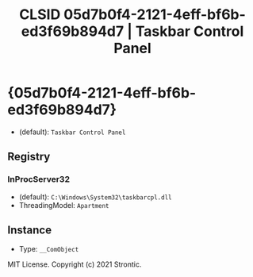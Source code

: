 ﻿---
title: "CLSID 05d7b0f4-2121-4eff-bf6b-ed3f69b894d7 | Taskbar Control Panel"
excerpt: What is COM-Object CLSID 05d7b0f4-2121-4eff-bf6b-ed3f69b894d7?
---

# {05d7b0f4-2121-4eff-bf6b-ed3f69b894d7}

* (default): `Taskbar Control Panel`

## Registry


### InProcServer32

* (default): `C:\Windows\System32\taskbarcpl.dll`
* ThreadingModel: `Apartment`

## Instance

* Type: `__ComObject`

MIT License. Copyright (c) 2021 Strontic.



